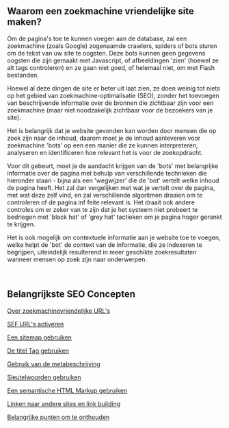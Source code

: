 <!-- Filename: Making_your_site_Search_Engine_Friendly / Display title: Maak uw website zoekmachine vriendelijk -->

## Waarom een zoekmachine vriendelijke site maken?

Om de pagina's toe te kunnen voegen aan de database, zal een zoekmachine
(zoals Google) zogenaamde crawlers, spiders of bots sturen om de tekst
van uw site te oogsten. Deze bots kunnen geen gegevens oogsten die zijn
gemaakt met Javascript, of afbeeldingen 'zien' (hoewel ze alt tags
controleren) en ze gaan niet goed, of helemaal niet, om met Flash
bestanden.

Hoewel al deze dingen de site er beter uit laat zien, ze doen weinig tot
niets op het gebied van zoekmachine-optimalisatie (SEO), zonder het
toevoegen van beschrijvende informatie over de bronnen die zichtbaar
zijn voor een zoekmachine (maar niet noodzakelijk zichtbaar voor de
bezoekers van je site).

Het is belangrijk dat je website gevonden kan worden door mensen die op
zoek zijn naar de inhoud, daarom moet je de inhoud aanleveren voor
zoekmachine 'bots' op een een manier die ze kunnen interpreteren,
analyseren en identificeren hoe relevant het is voor de zoekopdracht.

Voor dit gebeurt, moet je de aandacht krijgen van de 'bots' met
belangrijke informatie over de pagina met behulp van verschillende
technieken die hieronder staan - bijna als een 'wegwijzer' die de 'bot'
vertelt welke inhoud de pagina heeft. Het zal dan vergelijken met wat je
vertelt over de pagina, met wat deze zelf vind, en zal verschillende
algoritmen draaien om te controleren of de pagina inf feite relevant is.
Het draait ook andere controles om er zeker van te zijn dat je het
systeem niet probeert te bedriegen met 'black hat' of 'grey hat'
tactieken om je pagina hoger gerankt te krijgen.

Het is ook mogelijk om contextuele informatie aan je website toe te
voegen, welke helpt de 'bot' de context van de informatie, die ze
indexeren te begrijpen, uiteindelijk resulterend in meer geschikte
zoekresultaten wanneer mensen op zoek zijn naar onderwerpen.

 

## Belangrijkste SEO Concepten

[Over zoekmachinevriendelijke
URL's](https://docs.joomla.org/Search_Engine_Friendly_URLs "Special:MyLanguage/Search Engine Friendly URLs")

[SEF URL's
activeren](https://docs.joomla.org/Enabling_Search_Engine_Friendly_(SEF)_URLs "Special:MyLanguage/Enabling Search Engine Friendly (SEF) URLs")

[Een sitemap
gebruiken](https://docs.joomla.org/Using_A_Sitemap "Special:MyLanguage/Using A Sitemap")

[De titel Tag
gebruiken](https://docs.joomla.org/Using_The_Title_Tag "Special:MyLanguage/Using The Title Tag")

[Gebruik van de
metabeschrijving](https://docs.joomla.org/Using_The_Meta_Description "Special:MyLanguage/Using The Meta Description")

[Sleutelwoorden
gebruiken](https://docs.joomla.org/Using_Keywords "Special:MyLanguage/Using Keywords")

[Een semantische HTML Markup
gebruiken](https://docs.joomla.org/Semantic_HTML_Markup "Special:MyLanguage/Semantic HTML Markup")

[Linken naar andere sites en link
building](https://docs.joomla.org/Linking_To_Other_Sites "Special:MyLanguage/Linking To Other Sites")

[Belangrijke punten om te
onthouden](https://docs.joomla.org/Important_SEO_Points_To_Remember "Special:MyLanguage/Important SEO Points To Remember")
